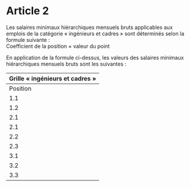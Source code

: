 # Article 2

Les salaires minimaux hiérarchiques mensuels bruts applicables aux emplois de la catégorie « ingénieurs et cadres » sont déterminés selon la formule suivante :  
 Coefficient de la position × valeur du point

En application de la formule ci-dessus, les valeurs des salaires minimaux hiérarchiques mensuels bruts sont les suivantes :

  


| Grille « ingénieurs et cadres » |
| --- |
| Position | Coefficient | Valeur du point | Salaires minimaux |
| 1.1 | 95 | 21,400 € | 2 033 € |
| 1.2 | 100 | 21,400 € | 2 140 € |
| 2.1 | 105 | 21,342 € | 2 241 € |
| 2.1 | 115 | 21,339 € | 2 454 € |
| 2.2 | 130 | 21,338 € | 2 774 € |
| 2.3 | 150 | 21,340 € | 3 201 € |
| 3.1 | 170 | 21,041 € | 3 577 € |
| 3.2 | 210 | 21,042 € | 4 419 € |
| 3.3 | 270 | 21,044 € | 5 681 € |

  
